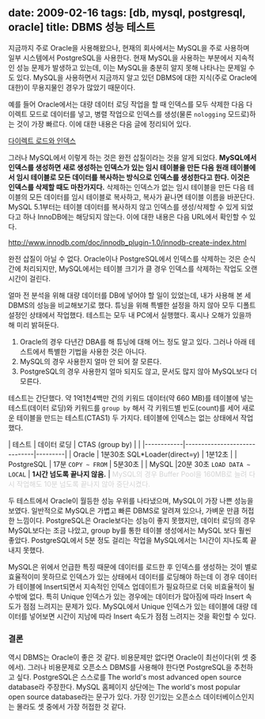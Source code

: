 date: 2009-02-16
tags: [db, mysql, postgresql, oracle]
title: DBMS 성능 테스트
---
지금까지 주로 Oracle을 사용해왔으나, 현재의 회사에서는 MySQL을 주로 사용하며 일부 시스템에서 PostgreSQL을 사용한다. 현재 MySQL을 사용하는 부분에서 지속적인 성능 문제가 발생하고 있는데, 이는 MySQL을 충분히 알지 못해 나타나는 문제일 수도 있다. MySQL을 사용하면서 지금까지 알고 있던 DBMS에 대한 지식(주로 Oracle에 대한)이 무용지물인 경우가 많았기 때문이다.
<!--more-->

예를 들어 Oracle에서는 대량 데이터 로딩 작업을 할 때 인덱스를 모두 삭제한 다음 다이렉트 모드로 데이터를 넣고, 병렬 작업으로 인덱스를 생성(물론 `nologging` 모드로)하는 것이 가장 빠르다. 이에 대한 내용은 다음 글에 정리되어 있다.

[다이렉트 로드와 인덱스](/2008/10/27/direct-load-and-index/)

그러나 MySQL에서 이렇게 하는 것은 완전 삽질이라는 것을 알게 되었다. **MySQL에서 인덱스를 생성하면 새로 생성하는 인덱스가 있는 임시 테이블을 만든 다음 원래 테이블에서 임시 테이블로 모든 데이터를 복사하는 방식으로 인덱스를 생성한다고 한다. 이것은 인덱스를 삭제할 때도 마찬가지다.** 삭제하는 인덱스가 없는 임시 테이블을 만든 다음 테이블의 모든 데이터를 임시 테이블로 복사하고, 복사가 끝나면 테이블 이름을 바꾼단다. MySQL 5.1부터는 테이블 데이터를 복사하지 않고 인덱스를 생성/삭제할 수 있게 되었다고 하나 InnoDB에는 해당되지 않는다. 이에 대한 내용은 다음 URL에서 확인할 수 있다.

http://www.innodb.com/doc/innodb_plugin-1.0/innodb-create-index.html

완전 삽질이 아닐 수 없다. Oracle이나 PostgreSQL에서 인덱스를 삭제하는 것은 순식간에 처리되지만, MySQL에서는 테이블 크기가 클 경우 인덱스를 삭제하는 작업도 오랜 시간이 걸린다.

얼마 전 분석을 위해 대량 데이터를 DB에 넣어야 할 일이 있었는데, 내가 사용해 본 세 DBMS의 성능을 비교해보기로 했다. 튜닝을 위해 특별한 설정을 하지 않아 모두 디폴트 설정인 상태에서 작업했다. 테스트는 모두 내 PC에서 실행했다. 혹시나 오해가 있을까 해 미리 밝혀둔다.

1. Oracle의 경우 다년간 DBA를 해 튜닝에 대해 어느 정도 알고 있다. 그러나 아래 테스트에서 특별한 기법을 사용한 것은 아니다.
2. MySQL의 경우 사용한지 얼마 안 되어 잘 모른다.
3. PostgreSQL의 경우 사용한지 얼마 되지도 않고, 문서도 많지 않아 MySQL보다 더 모른다.

테스트는 간단했다. 약 1억1천4백만 건의 키워드 데이터(약 660 MB)를 테이블에 넣는 테스트(데이터 로딩)와 키워드를 `group by` 해서 각 키워드별 빈도(count)를 세어 새로운 테이블을 만드는 테스트(CTAS1) 두 가지다. 테이블에 인덱스는 없는 상태에서 작업했다.

| 테스트      | 데이터 로딩 | CTAS (group by) |         |
|------------|------------------------------|---------|
| Oracle     | 1분30초 SQL*Loader(direct=y) | 1분12초 |
| PostgreSQL | 17분 `COPY ~ FROM`           | 5분30초 |
| MySQL      |20분 30초 `LOAD DATA ~ LOCAL` | **1시간 넘도록 끝나지 않음.** |
<span style="color:lightgray">MySQL의 경우 Buffer Pool을 160MB로 늘려 다시 작업해도 10분 넘도록 끝나지 않아 중단시켰다.</span>

두 테스트에서 Oracle이 월등한 성능 우위를 나타냈으며, MySQL이 가장 나쁜 성능을 보였다. 일반적으로 MySQL은 가볍고 빠른 DBMS로 알려져 있으나, 가벼운 만큼 허접한 느낌이다. PostgreSQL은 Oracle보다는 성능이 좋지 못했지만, 데이터 로딩의 경우 MySQL보다는 조금 나았고, group by를 통한 테이블 생성에서는 MySQL 보다 훨씬 좋았다. PostgreSQL에서 5분 정도 걸리는 작업을 MySQL에서는 1시간이 지나도록 끝내지 못했다.

MySQL은 위에서 언급한 특징 때문에 데이터를 로드한 후 인덱스를 생성하는 것이 별로 효율적이미 못하므로 인덱스가 있는 상태에서 데이터를 로딩해야 하는데 이 경우 데이터가 테이블에 Insert되면서 지속적인 인덱스 업데이트가 필요하므로 더욱 비효율적이 될 수밖에 없다. 특히 Unique 인덱스가 있는 경우에는 데이터가 많아짐에 따라 Insert 속도가 점점 느려지는 문제가 있다. MySQL에서 Unique 인덱스가 있는 테이블에 대량 데이터를 넣어보면 시간이 지남에 따라 Insert 속도가 점점 느려지는 것을 확인할 수 있다.

### 결론
역시 DBMS는 Oracle이 좋은 것 같다. 비용문제만 없다면 Oracle이 최선이다(위 셋 중에서). 그러나 비용문제로 오픈소스 DBMS를 사용해야 한다면 PostgreSQL을 추천하고 싶다. PostgreSQL은 스스로를 The world's most advanced open source database라 주장한다. MySQL 홈페이지 상단에는 The world's most popular open source database라는 문구가 있다. 가장 인기있는 오픈소스 데이터베이스인지는 몰라도 셋 중에서 가장 허접한 것 같다.
